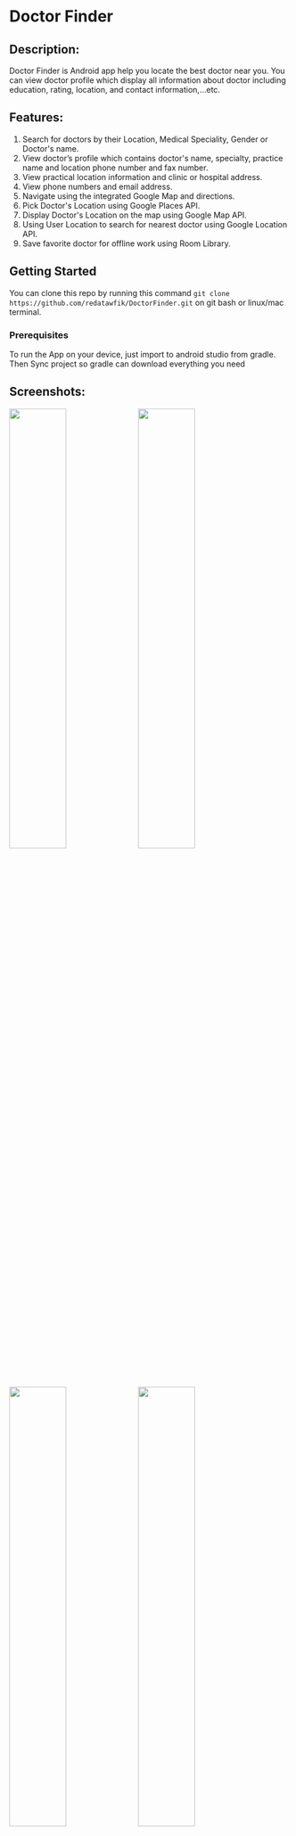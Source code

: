 # Doctor Finder

## Description:
Doctor Finder is Android app help you locate the best doctor near you. You can view doctor profile
which display all information about doctor including education, rating, location, and contact
information,...etc.

## Features:
1. Search for doctors by their Location, Medical Speciality, Gender or Doctor's name.
2. View  doctor’s profile which contains doctor's name, specialty, practice name and location
   phone number and fax number.
3. View practical location information and clinic or hospital address.
4. View phone numbers and email address.
5. Navigate using the integrated Google Map and directions.
6. Pick Doctor's Location using Google Places API.
7. Display Doctor's Location on the map using Google Map API.
8. Using User Location to search for nearest doctor using Google Location API.
9. Save favorite doctor for offline work using Room Library.


## Getting Started

You can clone this repo by running this command ``` git clone https://github.com/redatawfik/DoctorFinder.git ``` on git bash or linux/mac terminal.

### Prerequisites

To run the App on your device, just import to android studio from gradle.
Then Sync project so gradle can download everything you need

## Screenshots:
<img width="45%" src="https://user-images.githubusercontent.com/13278795/42703992-87cacde6-86ce-11e8-86d1-f94261225446.png" />

<img width="45%" src="https://user-images.githubusercontent.com/13278795/42704119-eb9a8e9c-86ce-11e8-9744-10dbaea94e55.png" />

<img width="45%" src="https://user-images.githubusercontent.com/13278795/42704251-738c7fea-86cf-11e8-9661-c32478b24c6a.png" />

<img width="45%" src="https://user-images.githubusercontent.com/13278795/42704358-cef14f64-86cf-11e8-80f4-cfd6431d3160.png" />


<img width="45%" src="https://user-images.githubusercontent.com/13278795/42704449-1c128420-86d0-11e8-9f01-135136f1d4d8.png" />

<img width="45%" src="https://user-images.githubusercontent.com/13278795/42704544-7cf475aa-86d0-11e8-8af6-102c4ac2f421.png" />


## Libraries:
* [ButterKnife](https://github.com/JakeWharton/butterknife)
* [Retrofit](https://github.com/square/retrofit)
* [GSON](https://github.com/google/gson)
* [Picasso](http://square.github.io/picasso/)
* [Parceler](https://github.com/johncarl81/parceler)
* [SearchableSpinner](https://github.com/MdFarhanRaja/SearchableSpinner)
* [Room Persistence Library](https://developer.android.com/topic/libraries/architecture/room)
* [ViewModel](https://developer.android.com/topic/libraries/architecture/viewmo)
* [Handling lifecycles with lifecycle-aware components](https://developer.android.com/topic/libraries/architecture/lifecycle)
* [Shimmerlayout](https://github.com/team-supercharge/ShimmerLayout)
* [LikeButton](https://github.com/jd-alexander/LikeButton)
* [MaterialEditText](https://github.com/rengwuxian/MaterialEditText)
* [WaveSwipeRefreshLayout](https://github.com/recruit-lifestyle/WaveSwipeRefreshLayout)
* [Sweet Alert Dialog](https://github.com/pedant/sweet-alert-dialog)

### Contributors on GitHub
Please feel free to make a pull request. There is so much to improve on.

Also few tests have been written, and hopefully we can have more from your contribution so to fix those hidden bugs and ensure the project is safe to use for learning

#### Developer
* e-mail : reda.rm148@gmail.com
* Linkedin: [redatawfik](https://www.linkedin.com/in/redatawfik/)


License
-------

    Copyright 2016 Maksim Moiseikin

    Licensed under the Apache License, Version 2.0 (the "License");
    you may not use this file except in compliance with the License.
    You may obtain a copy of the License at

       http://www.apache.org/licenses/LICENSE-2.0

    Unless required by applicable law or agreed to in writing, software
    distributed under the License is distributed on an "AS IS" BASIS,
    WITHOUT WARRANTIES OR CONDITIONS OF ANY KIND, either express or implied.
    See the License for the specific language governing permissions and
    limitations under the License.
